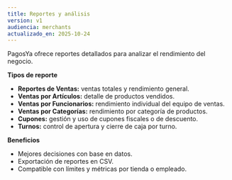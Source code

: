 ```yaml
---
title: Reportes y análisis
version: v1
audiencia: merchants
actualizado_en: 2025-10-24
---
```


PagosYa ofrece reportes detallados para analizar el rendimiento del negocio.

**Tipos de reporte**
- **Reportes de Ventas:** ventas totales y rendimiento general.
- **Ventas por Artículos:** detalle de productos vendidos.
- **Ventas por Funcionarios:** rendimiento individual del equipo de ventas.
- **Ventas por Categorías:** rendimiento por categoría de productos.
- **Cupones:** gestión y uso de cupones fiscales o de descuento.
- **Turnos:** control de apertura y cierre de caja por turno.

**Beneficios**
- Mejores decisiones con base en datos.
- Exportación de reportes en CSV.
- Compatible con límites y métricas por tienda o empleado.
